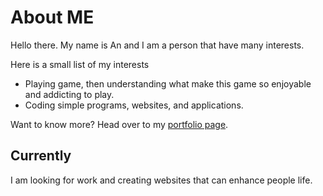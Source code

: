 <!---
- 👋 Hi, I’m An
- 👀 I’m interested in creating websites, applications, and other kind of software.
- 🌱 I’m currently learning Full stack web development.
- 💞️ I’m looking to collaborate on ...
- 📫 How to reach me ...
--->
<!---
antran1245/antran1245 is a ✨ special ✨ repository because its `README.md` (this file) appears on your GitHub profile.
You can click the Preview link to take a look at your changes.
--->

# About ME

Hello there. My name is An and I am a person that have many interests.

Here is a small list of my interests
- Playing game, then understanding what make this game so enjoyable and addicting to play.
- Coding simple programs, websites, and applications.
<!-- - Creating simple 3D modals from time to time. 
 -->
 
 Want to know more? 
 Head over to my [portfolio page](https://antran1245.github.io/portfolio-2022/).
 
## Currently

I am looking for work and creating websites that can enhance people life.
